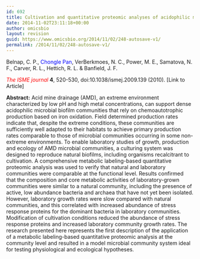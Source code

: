 ```yaml
---
id: 692
title: Cultivation and quantitative proteomic analyses of acidophilic microbial communities.
date: 2014-11-02T23:11:18+00:00
author: omicsbio
layout: revision
guid: https://www.omicsbio.org/2014/11/02/248-autosave-v1/
permalink: /2014/11/02/248-autosave-v1/
---
```

Belnap, C. P., <span style="color: #0000ff;">Chongle Pan</span>, VerBerkmoes, N. C., Power, M. E., Samatova, N. F., Carver, R. L., Hettich, R. L. & Banfield, J. F.

<span style="color: #ff0000;"><em>The ISME journal</em></span> **4**, 520-530, doi:10.1038/ismej.2009.139 (2010). [Link to Article]

<!--more-->

**Abstract:** Acid mine drainage (AMD), an extreme environment characterized by low pH and high metal concentrations, can support dense acidophilic microbial biofilm communities that rely on chemoautotrophic production based on iron oxidation. Field determined production rates indicate that, despite the extreme conditions, these communities are sufficiently well adapted to their habitats to achieve primary production rates comparable to those of microbial communities occurring in some non-extreme environments. To enable laboratory studies of growth, production and ecology of AMD microbial communities, a culturing system was designed to reproduce natural biofilms, including organisms recalcitrant to cultivation. A comprehensive metabolic labeling-based quantitative proteomic analysis was used to verify that natural and laboratory communities were comparable at the functional level. Results confirmed that the composition and core metabolic activities of laboratory-grown communities were similar to a natural community, including the presence of active, low abundance bacteria and archaea that have not yet been isolated. However, laboratory growth rates were slow compared with natural communities, and this correlated with increased abundance of stress response proteins for the dominant bacteria in laboratory communities. Modification of cultivation conditions reduced the abundance of stress response proteins and increased laboratory community growth rates. The research presented here represents the first description of the application of a metabolic labeling-based quantitative proteomic analysis at the community level and resulted in a model microbial community system ideal for testing physiological and ecological hypotheses.